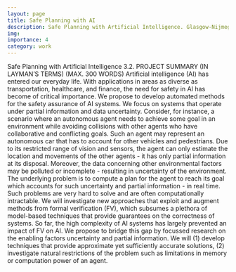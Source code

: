 ```yaml
---
layout: page
title: Safe Planning with AI
description: Safe Planning with Artificial Intelligence. Glasgow-Nijmegen Partnership
img: 
importance: 4
category: work
---
```


Safe Planning with Artificial Intelligence
3.2. 	PROJECT SUMMARY (IN LAYMAN’S TERMS) (MAX. 300 WORDS)
Artificial intelligence (AI) has entered our everyday life. With applications in areas as diverse as transportation, healthcare, and finance, the need for safety in AI has become of critical importance. We propose to develop automated methods for the safety assurance of AI systems. 
We focus on systems that operate under partial information and data uncertainty. Consider, for instance, a scenario where an autonomous agent needs to achieve some goal in an environment while avoiding collisions with other agents who have collaborative and conflicting goals. Such an agent may represent an autonomous car that has to account for other vehicles and pedestrians. Due to its restricted range of vision and sensors, the agent can only estimate the location and movements of the other agents - it has only partial information at its disposal. Moreover, the data concerning other environmental factors may be polluted or incomplete - resulting in uncertainty of the environment. 
The underlying problem is to compute a plan for the agent to reach its goal which accounts for such uncertainty and partial information - in real time. Such problems are very hard to solve and are often computationally intractable. We will investigate new approaches that exploit and augment methods from formal verification (FV), which subsumes a plethora of model-based techniques that provide guarantees on the correctness of systems. So far, the high complexity of AI systems has largely prevented an impact of FV on AI. We propose to bridge this gap by focussed research on the enabling factors uncertainty and partial information. We will (1) develop techniques that provide approximate yet sufficiently accurate solutions, (2) investigate natural restrictions of the problem such as limitations in memory or computation power of an agent.
